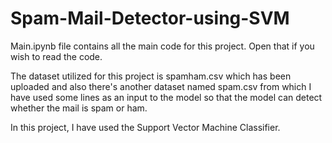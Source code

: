 # Spam-Mail-Detector-using-SVM

Main.ipynb file contains all the main code for this project. Open that if you wish to read the code.

The dataset utilized for this project is spamham.csv which has been uploaded and also there's another dataset named spam.csv from which I have used some lines as an input to the model so that the model can detect whether the mail is spam or ham.

In this project, I have used the Support Vector Machine Classifier.
